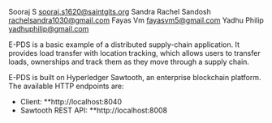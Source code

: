 
Sooraj S <sooraj.s1620@saintgits.org>
Sandra Rachel Sandosh <rachelsandra1030@gmail.com>
Fayas Vm <fayasvm5@gmail.com>
Yadhu Philip <yadhuphilip@gmail.com>

E-PDS is a basic example of a distributed supply-chain
application. It provides load transfer with location tracking, which allows
users to transfer loads, ownerships and track them as they move through a supply chain.

E-PDS is built on Hyperledger Sawtooth, an enterprise
blockchain platform.
The available HTTP endpoints are:
- Client: **http://localhost:8040
- Sawtooth REST API: **http://localhost:8008

